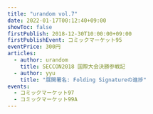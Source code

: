 ```yaml
---
title: "urandom vol.7"
date: 2022-01-17T00:12:40+09:00
showToc: false
firstPublish: 2018-12-30T10:00:00+09:00
firstPublishEvent: コミックマーケット95
eventPrice: 300円
articles:
  - author: urandom
    title: SECCON2018 国際大会決勝参戦記
  - author: yyu
    title: "展開署名: Folding Signatureの進捗"
events:
  - コミックマーケット97
  - コミックマーケット99A
---
```

